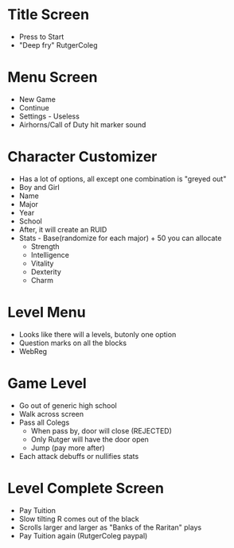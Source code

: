 # Title Screen  
* Press to Start 
* "Deep fry" RutgerColeg

# Menu Screen
* New Game
* Continue
* Settings - Useless
* Airhorns/Call of Duty hit marker sound

# Character Customizer
* Has a lot of options, all except one combination is "greyed out"
* Boy and Girl
* Name
* Major
* Year
* School
* After, it will create an RUID
* Stats - Base(randomize for each major) + 50 you can allocate
  * Strength
  * Intelligence
  * Vitality
  * Dexterity
  * Charm
  
# Level Menu
* Looks like there will a levels, butonly one option
* Question marks on all the blocks
* WebReg

# Game Level
* Go out of generic high school
* Walk across screen
* Pass all Colegs
  * When pass by, door will close (REJECTED)
  * Only Rutger will have the door open
  * Jump (pay more after)
* Each attack debuffs or nullifies stats
 
# Level Complete Screen
* Pay Tuition
* Slow tilting R comes out of the black
* Scrolls larger and larger as "Banks of the Raritan" plays
* Pay Tuition again (RutgerColeg paypal)
